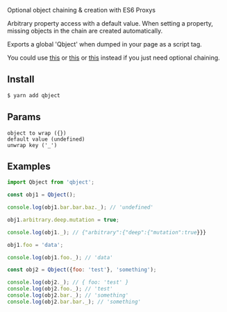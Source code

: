 Optional object chaining & creation with ES6 Proxys

Arbitrary property access with a default value. When setting a property, missing objects in the chain are created automatically.

Exports a global 'Qbject' when dumped in your page as a script tag.

You could use [this](https://lodash.com/docs/4.17.4#get) or [this](https://www.npmjs.com/package/babel-plugin-transform-optional-chaining) or [this](https://github.com/tc39/proposal-optional-chaining) instead if you just need optional chaining.

Install
---

```bash
$ yarn add qbject
```

Params
---

    object to wrap ({})
    default value (undefined)
    unwrap key ('_')

Examples
---

```javascript
import Qbject from 'qbject';

const obj1 = Qbject();

console.log(obj1.bar.bar.baz._); // 'undefined'

obj1.arbitrary.deep.mutation = true;

console.log(obj1._); // {"arbitrary":{"deep":{"mutation":true}}}

obj1.foo = 'data';

console.log(obj1.foo._); // 'data'

const obj2 = Qbject({foo: 'test'}, 'something');

console.log(obj2._); // { foo: 'test' }
console.log(obj2.foo._); // 'test'
console.log(obj2.bar._); // 'something'
console.log(obj2.bar.bar._); // 'something'
```
